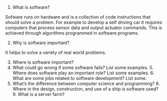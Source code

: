 1. What is software?

Sofware runs on hardware and is a collection of code instructions that should solve a problem.
For example to develop a self driving car it requires computers that process sensor data and output actuator commands.
This is achieved through algorithms programmed in software programs.

2. Why is software important?

It helps to solve a variety of real world problems.

3. Where is software important?
4. What could go wrong if some software fails? List some examples. 5. Where does software play an important role? List some examples. 6. What are some jobs related to software development? List some.
7. What’s the difference between computer science and programming? 8. Where in the design, construction, and use of a ship is software used? 9. What is a server farm?
